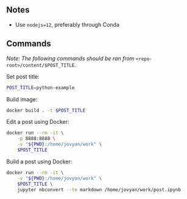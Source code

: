 ## Notes

- Use `nodejs=12`, preferably through Conda

## Commands

_Note: The following commands should be ran from_ `<repo-root>/content/$POST_TITLE`.

Set post title:

```bash
POST_TITLE=python-example
```

Build image:

```bash
docker build . -t $POST_TITLE
```

Edit a post using Docker:

```bash
docker run --rm -it \
	-p 8888:8888 \
	-v "${PWD}:/home/jovyan/work" \
	$POST_TITLE
```

Build a post using Docker:

```bash
docker run --rm -it \
	-v "${PWD}:/home/jovyan/work" \
	$POST_TITLE \
	jupyter nbconvert --to markdown /home/jovyan/work/post.ipynb
```



